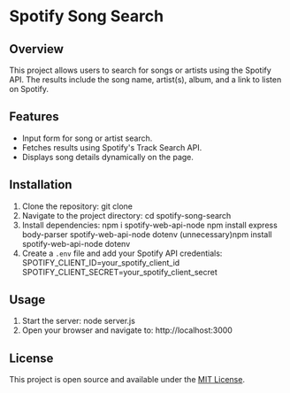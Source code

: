 # Spotify Song Search

## Overview
This project allows users to search for songs or artists using the Spotify API. The results include the song name, artist(s), album, and a link to listen on Spotify.

## Features
- Input form for song or artist search.
- Fetches results using Spotify's Track Search API.
- Displays song details dynamically on the page.

## Installation

1. Clone the repository:
   git clone
2. Navigate to the project directory:
   cd spotify-song-search
3. Install dependencies:
   npm i spotify-web-api-node
   npm install express body-parser spotify-web-api-node dotenv
   (unnecessary)npm install spotify-web-api-node dotenv
4. Create a `.env` file and add your Spotify API credentials:
   SPOTIFY_CLIENT_ID=your_spotify_client_id SPOTIFY_CLIENT_SECRET=your_spotify_client_secret

## Usage

1. Start the server:
   node server.js
2. Open your browser and navigate to:
   http://localhost:3000

## License
This project is open source and available under the [MIT License](LICENSE).
